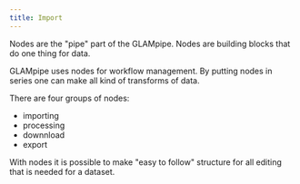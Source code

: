 ```yaml
---
title: Import
---
```


Nodes are the "pipe" part of the GLAMpipe. Nodes are building blocks that do one thing for data. 

GLAMpipe uses nodes for workflow management. By putting nodes in series one can make all kind of transforms of data. 

There are four groups of nodes:
* importing
* processing
* downnload
* export

With nodes it is possible to make "easy to follow" structure for all editing that is needed for a dataset.
